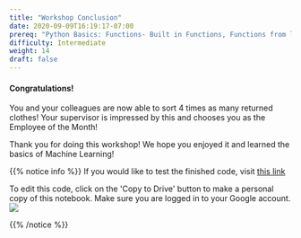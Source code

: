 ```yaml
---
title: "Workshop Conclusion"
date: 2020-09-09T16:19:17-07:00
prereq: "Python Basics: Functions- Built in Functions, Functions from libraries; Data Types- Strings, Numbers, Reading from Console; Data Structures- Lists, Tuples, Sets; Loops- For Loops"
difficulty: Intermediate
weight: 14
draft: false
---
```



#### Congratulations! 

You and your colleagues are now able to sort 4 times as many returned clothes! Your supervisor is impressed by this and chooses you as the Employee of the Month!

Thank you for doing this workshop! We hope you enjoyed it and learned the basics of Machine Learning!

{{% notice info %}}
If you would like to test the finished code, visit
 <a href="https://colab.research.google.com/drive/1NtI1_iiNvq1J9rQsEaKEbiFsotkL_C0T?usp=sharing" target="_blank">this link</a> 

To edit this code, click on the 'Copy to Drive' button to make a personal copy of this notebook. Make sure you are logged in to your Google account.
![](../media/colab_copy.png)

{{% /notice %}}
